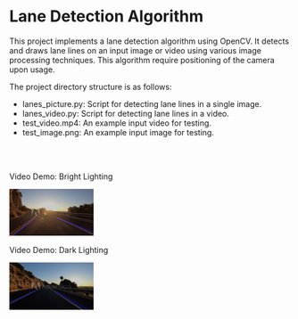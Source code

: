 # Lane Detection Algorithm

This project implements a lane detection algorithm using OpenCV. It detects and draws lane lines on an input image or video using various image processing techniques. This algorithm require positioning of the camera upon usage. 


The project directory structure is as follows:

- lanes_picture.py: Script for detecting lane lines in a single image.
- lanes_video.py: Script for detecting lane lines in a video.
- test_video.mp4: An example input video for testing.
- test_image.png: An example input image for testing.



<br><br>

Video Demo: Bright Lighting

<img src="video_frames/ex1.png" alt="frame 1" width="30%" height="30%">

Video Demo: Dark Lighting

<img src="video_frames/ex2.png" alt="frame 1" width="30%" height="30%">
